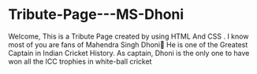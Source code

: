 # Tribute-Page---MS-Dhoni
Welcome, This  is a Tribute Page created by using HTML And CSS . I know most of you are fans of Mahendra Singh Dhoni💖 He is one of the Greatest Captain in Indian Cricket History. As captain, Dhoni is the only one to have won all the ICC trophies in white-ball cricket 

